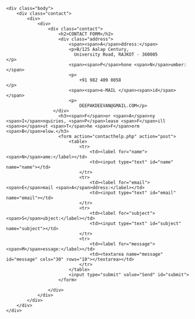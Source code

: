 <?php include_once 'Default/header.php'
?>
	<div class="body">
		<div class="contact">
			<div>
				<div>
					<div class="contact">
						<h2>CONTACT FORM</h2>
						<div class="address">
							<span><span>A</span>ddress:</span>
							<p>B/125 Aalap Century,
							  University Road, RAJKOT - 360005							</p>
							<span><span>P</span>hone <span>N</span>umber:</span>
							<p>
								+91 982 409 0058							</p>
							<span><span>e-MAIL </span><span>id</span></span>
							<p>
								DEEPAKDEEVAN@GMAIL.COM</p>
					  </div>
						<h3><span>F</span>or <span>A</span>ny <span>I</span>nquiries, <span>P</span>lease <span>F</span>ill <span>o</span>ut <span>T</span>he <span>F</span>orm <span>B</span>elow.</h3>
						<form action="contacthelp.php" action="post">
							<table>
								<tr>
									<td><label for="name"><span>N</span>ame:</label></td>
									<td><input type="text" id="name" name="name"></td>
								</tr>
								<tr>
									<td><label for="email"><span>E</span>mail <span>A</span>ddress:</label></td>
									<td><input type="text" id="email" name="email"></td>
								</tr>
								<tr>
									<td><label for="subject"><span>S</span>ubject:</label></td>
									<td><input type="text" id="subject" name="subject"></td>
								</tr>
								<tr>
									<td><label for="message"><span>M</span>essage:</label></td>
									<td><textarea name="message" id="message" cols="30" rows="10"></textarea></td>
								</tr>
							</table>
							<input type="submit" value="Send" id="submit">
						</form>

					</div>
				</div>
			</div>
		</div>
	</div>
<?php include_once 'Default/footer.php'
?>
